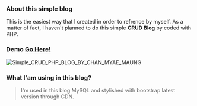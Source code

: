 ### About this simple blog

This is the easiest way that I created in order to refrence by myself. As a matter of fact, I haven't planned to do this simple **CRUD Blog** by coded with PHP.

### Demo [Go Here!](https://php-crud.chanmyaemaung.net/ "PHP-BLOG")

![Simple_CRUD_PHP_BLOG_BY_CHAN_MYAE_MAUNG](https://i.imgur.com/u9FyqrC.jpg)

### What I'am using in this blog?

> I'm used in this blog MySQL and stylished with bootstrap latest version through CDN.
